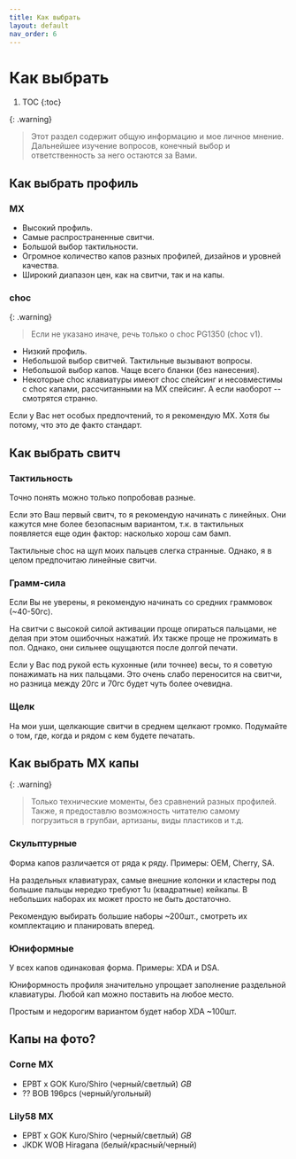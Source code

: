 ```yaml
---
title: Как выбрать
layout: default
nav_order: 6
---
```


# Как выбрать

1. TOC
{:toc}

{: .warning}
> Этот раздел содержит общую информацию и мое личное мнение. Дальнейшее изучение вопросов, конечный выбор и ответственность за него остаются за Вами.

## Как выбрать профиль

### MX

- Высокий профиль.
- Самые распространенные свитчи.
- Большой выбор тактильности.
- Огромное количество капов разных профилей, дизайнов и уровней качества.
- Широкий диапазон цен, как на свитчи, так и на капы.

### choc

{: .warning}
> Если не указано иначе, речь только о choc PG1350 (choc v1).

- Низкий профиль.
- Небольшой выбор свитчей. Тактильные вызывают вопросы.
- Небольшой выбор капов. Чаще всего бланки (без нанесения).
- Некоторые choc клавиатуры имеют choc спейсинг и несовместимы с choc капами,
  рассчитанными на MX спейсинг. А если наоборот -- смотрятся странно.

Если у Вас нет особых предпочтений, то я рекомендую MX. Хотя бы потому, что это де факто стандарт.

## Как выбрать свитч

### Тактильность

Точно понять можно только попробовав разные.

Если это Ваш первый свитч, то я рекомендую начинать с линейных. Они кажутся мне более безопасным вариантом, т.к. в тактильных появляется еще один фактор: насколько хорош сам бамп.

Тактильные choc на щуп моих пальцев слегка странные. Однако, я в целом предпочитаю линейные свитчи.

### Грамм-сила

Если Вы не уверены, я рекомендую начинать со средних граммовок (~40-50гс).

На свитчи с высокой силой активации проще опираться пальцами, не делая при этом ошибочных нажатий. Их также проще не прожимать в пол. Однако, они сильнее ощущаются после долгой печати.

Если у Вас под рукой есть кухонные (или точнее) весы, то я советую понажимать на них пальцами. Это очень слабо переносится на свитчи, но разница между 20гс и 70гс будет чуть более очевидна.

### Щелк

На мои уши, щелкающие свитчи в среднем щелкают громко. Подумайте о том, где, когда и рядом с кем будете печатать.

## Как выбрать МХ капы

{: .warning}
> Только технические моменты, без сравнений разных профилей. Также, я предоставлю возможность читателю самому погрузиться в групбаи, артизаны, виды пластиков и т.д.

### Скульптурные

Форма капов различается от ряда к ряду. Примеры: OEM, Cherry, SA.

На раздельных клавиатурах, самые внешние колонки и кластеры под большие пальцы нередко требуют 1u (квадратные) кейкапы. В небольших наборах их может просто не быть достаточно.

Рекомендую выбирать большие наборы ~200шт., смотреть их комплектацию и планировать вперед.

### Юниформные

У всех капов одинаковая форма. Примеры: XDA и DSA.

Юниформность профиля значительно упрощает заполнение раздельной клавиатуры. Любой кап можно поставить на любое место.

Простым и недорогим вариантом будет набор XDA ~100шт.

## Капы на фото?

### Corne MX

- EPBT x GOK Kuro/Shiro (черный/светлый) *GB*
- ?? BOB 196pcs (черный/угольный)

### Lily58 MX

- EPBT x GOK Kuro/Shiro (черный/светлый) *GB*
- JKDK WOB Hiragana (белый/красный/черный)
